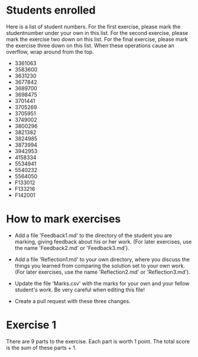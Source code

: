 
# Students enrolled

Here is a list of student numbers.  For the first exercise, please
mark the studentnumber under your own in this list. For the second
exercise, please mark the exercise two down on this list. For the
final exercise, please mark the exercise three down on this list. When
these operations cause an overflow, wrap around from the top.


* 3361063
* 3583600
* 3631230
* 3677842
* 3689700
* 3698475
* 3701441
* 3705269
* 3705951
* 3749002
* 3800296
* 3821382
* 3824985
* 3873994
* 3942953
* 4158334
* 5534941
* 5540232
* 5564050
* F133012
* F133216
* F142001


# How to mark exercises

* Add a file 'Feedback1.md' to the directory of the student you are
  marking, giving feedback about his or her work. (For later
  exercises, use the name 'Feedback2.md' or 'Feedback3.md').

* Add a file 'Reflection1.md' to your own directory, where you discuss
  the things you learned from comparing the solution set to your own
  work. (For later exercises, use the name 'Reflection2.md' or
  'Reflection3.md').

* Update the file 'Marks.csv' with the marks for your own and your
  fellow student's work. Be very careful when editing this file!

* Create a pull request with these three changes.

# Exercise 1

There are 9 parts to the exercise. Each part is worth 1 point. The
total score is the sum of these parts + 1.
